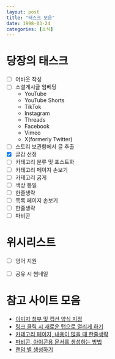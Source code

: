 ```yaml
---
layout: post
title: "태스크 모음"
date: 1998-03-24
categories: [소식]
---
```


# 당장의 태스크

- [ ] 어바웃 작성
- [ ] 소셜게시글 임베딩
  * YouTube
  * YouTube Shorts
  * TikTok
  * Instagram
  * Threads
  * Facebook
  * Vimeo
  * X(formerly Twitter)
- [ ] 스토리 보관함에서 글 추출
-  [x] 글감 선정
-  [ ] 카테고리 분류 및 포스트화
- [ ] 카테고리 페이지 손보기
-  [ ] 카테고리 굵게
-  [ ] 색상 통일
-  [ ] 한줄생략
- [ ] 목록 페이지 손보기
-  [ ] 한줄생략
- [ ] 파비콘

# 위시리스트

- [ ] 영어 지원
- [ ] 공유 시 썸네일


# 참고 사이트 모음

 * [이미지 첨부 및 캡션 양식 지정](https://blog.jaeyoon.io/2017/12/jekyll-image.html#:~:text=이미지%20캡션%20달기)
 * [링크 클릭 시 새로운 탭으로 열리게 하기](https://terry1213.com/blog/jekyll-how-to-open-a-link-in-a-new-tab/)
 * [카테고리 페이지, 내용이 많을 때 한줄생략](https://jnarin-development-story.tistory.com/156)
 * [파비콘, 아이콘용 문서를 생성하는 방법](https://yeun.github.io/2015/11/09/how-to-setting-a-icons-document02.html)
 * [랜덤 별 생성하기](https://dev.to/nicm42/scss-stars-4kkl)
 